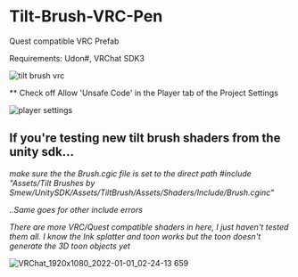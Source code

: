 # Tilt-Brush-VRC-Pen
Quest compatible VRC Prefab

Requirements: Udon#, VRChat SDK3

![tilt brush vrc](https://user-images.githubusercontent.com/93958928/147859838-33bf47ad-c2dd-45b9-86ff-62b5f7acf142.gif)


 ** Check off Allow 'Unsafe Code' in the Player tab of the Project Settings

![player settings](https://user-images.githubusercontent.com/93958928/147859545-5fe32b22-21ef-440e-82a9-e13523fb6cbb.PNG)
<h2> <b>If you're testing new tilt brush shaders from the unity sdk...</b></h2>
<i>
make sure the the Brush.cgic file is set to the direct path
#include "Assets/Tilt Brushes by Smew/UnitySDK/Assets/TiltBrush/Assets/Shaders/Include/Brush.cginc"

..Same goes for other include errors
  
There are more VRC/Quest compatible shaders in here, I just haven't tested them all. I know the Ink splatter and toon works 
but the toon doesn't generate the 3D toon objects yet
 

</i>

![VRChat_1920x1080_2022-01-01_02-24-13 659](https://user-images.githubusercontent.com/93958928/147859577-f3d01a11-a4c2-4adf-ab95-df3d3eb74314.png)
